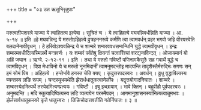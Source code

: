 +++
title = "०३ उत ऋतुभिरृतुपाः"

+++

मरुत्वतीयशस्त्रे याज्या ये त्वाहितत्य इत्येषा । सुत्रितं च । ये त्वाहिहत्ये मघवन्निवर्धन्निति याज्या । आ. ५-१४ ॥ इति ॥हे मघवन्निन्द्र ये मरुतोऽहिहत्ये व्रुत्रहननरूपे कर्मणि त्वा त्वामवर्धन् प्रहर भगवो जहि वीरयस्वेति बलदानेनावीवृधन् । हे हरिवोऽश्ववन्निन्द्र ये च शाम्बरे शम्बरववधसम्बन्धिनि युद्धे त्वामवीवृधन् । इन्द्रः शम्बरमवधीदित्यस्मिन्नर्थे मन्त्रवर्णः । यः शम्बरं पर्वतेषु क्षियन्तं चत्वारिंश्यां शरद्यन्वविन्दत् । ओजायमानं यो अहिं जघान । ऋग्वे. २-१२-११ । इति । तथा ये मरुतो गविष्टौ पणिनामकैसुरैः सह गवार्थे युद्धे च त्वामविवृधन् । विप्रा मेधाविनो ये च मरुतो नूनमिदानीं त्वामनुमदन्तोइ मादयन्ति तादृशैस्तैर्मरुद्भिः सगणः सन् इमं सोमं पिब । अहिहत्ये । हन्तेर्भावे हनस्त चेति क्यप् । कृदुत्तरपदस्वरः । अवर्धन् । व्रुधु वृद्धावित्यस्य ण्यन्तस्य लङि रूपम् । चन्दस्युभयथेति झेरार्धधातुकत्वाणेर्लोपः । यद्वृत्तयोगादनिघातः । शाम्बरे । शम्बरस्येदमित्यर्थे तस्येदमित्यण्प्रत्ययः । गविष्टौ । इषु इच्छायाम् । भावे क्तिन् । बहुव्रीहौ पूर्वपदस्वरः । अनुमदन्ति । मदि स्तुत्यादिष्वित्यस्य लटि व्यत्ययेन परस्मैपदम् । आगमानुशासनस्यानित्यत्वान्नुमभवः । झेर्लसार्वधातुकस्वरे कृते धातुस्वरः । तिङिचोदात्तवतीति गतेर्निघातः ॥ ३ ॥